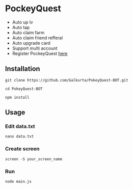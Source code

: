 # PockeyQuest

- Auto up lv
- Auto tap
- Auto claim farm
- Auto claim friend refferal
- Auto upgrade card
- Support multi account
- Register PockeyQuest [here](https://t.me/pokequest_bot/app?startapp=lgMcyMN13a)

## Installation
```
git clone https://github.com/Galkurta/PokeyQuest-BOT.git
```
```
cd PokeyQuest-BOT
```
```
npm install
```
## Usage
### Edit data.txt
```
nano data.txt
```
### Create screen
```
screen -S your_screen_name
```
### Run
```
node main.js
```
